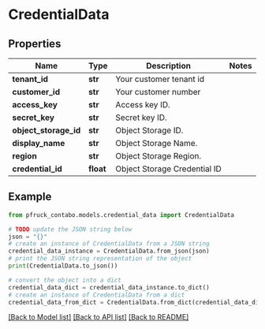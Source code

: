 # CredentialData


## Properties

Name | Type | Description | Notes
------------ | ------------- | ------------- | -------------
**tenant_id** | **str** | Your customer tenant id | 
**customer_id** | **str** | Your customer number | 
**access_key** | **str** | Access key ID. | 
**secret_key** | **str** | Secret key ID. | 
**object_storage_id** | **str** | Object Storage ID. | 
**display_name** | **str** | Object Storage Name. | 
**region** | **str** | Object Storage Region. | 
**credential_id** | **float** | Object Storage Credential ID | 

## Example

```python
from pfruck_contabo.models.credential_data import CredentialData

# TODO update the JSON string below
json = "{}"
# create an instance of CredentialData from a JSON string
credential_data_instance = CredentialData.from_json(json)
# print the JSON string representation of the object
print(CredentialData.to_json())

# convert the object into a dict
credential_data_dict = credential_data_instance.to_dict()
# create an instance of CredentialData from a dict
credential_data_from_dict = CredentialData.from_dict(credential_data_dict)
```
[[Back to Model list]](../README.md#documentation-for-models) [[Back to API list]](../README.md#documentation-for-api-endpoints) [[Back to README]](../README.md)


